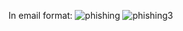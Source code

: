In email format:
![phishing](https://github.com/user-attachments/assets/316a7bee-5d28-46c7-9ec5-e8dc046510ca)
![phishing3](https://github.com/user-attachments/assets/f81ace31-57c8-4d22-8d7f-a96dc95c40c3)
